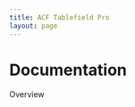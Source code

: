 ```yaml
---
title: ACF Tablefield Pro
layout: page
---
```

<link href="{{ "/css/main.css" | absolute_url }}" rel="stylesheet">

# Documentation

Overview
